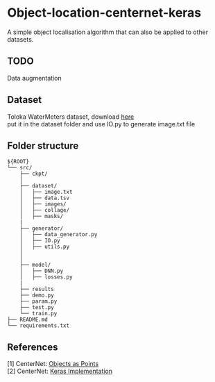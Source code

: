 # Object-location-centernet-keras
A simple object localisation algorithm that can also be applied to other datasets.

## TODO
Data augmentation


## Dataset
Toloka WaterMeters dataset, download [here](https://toloka.ai/datasets) <br> put it in the dataset folder and use IO.py to generate image.txt file


## Folder structure
```
${ROOT}
└── src/
    ├── ckpt/
    │   
    ├── dataset/
    │   ├── image.txt
    │   ├── data.tsv
    │   ├── images/
    │   ├── collage/
    │   ├── masks/    
    |
    ├── generator/
    │   ├── data_generator.py
    │   ├── IO.py
    │   ├── utils.py
    │
    │
    ├── model/
    │   ├── DNN.py
    │   ├── losses.py
    |
    ├── results
    ├── demo.py
    ├── param.py
    ├── test.py
    └── train.py
├── README.md 
└── requirements.txt
```


## References

[1] CenterNet: [Objects as Points](https://github.com/xingyizhou/CenterNet) <br>
[2] CenterNet: [Keras Implementation](https://github.com/xuannianz/keras-CenterNet) <br>
